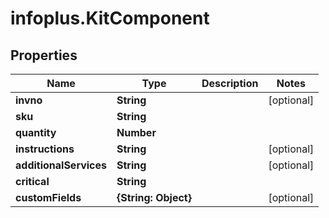 # infoplus.KitComponent

## Properties
Name | Type | Description | Notes
------------ | ------------- | ------------- | -------------
**invno** | **String** |  | [optional] 
**sku** | **String** |  | 
**quantity** | **Number** |  | 
**instructions** | **String** |  | [optional] 
**additionalServices** | **String** |  | [optional] 
**critical** | **String** |  | 
**customFields** | **{String: Object}** |  | [optional] 


